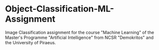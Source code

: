 # Object-Classification-ML-Assignment
Image Classification assignment for the course "Machine Learning" of the Master's Programme "Artificial Intelligence" from NCSR "Demokritos" and the University of Piraeus.
